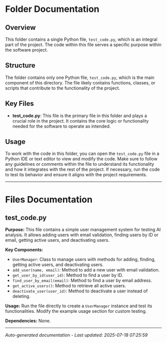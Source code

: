 # Folder Documentation

## Overview
This folder contains a single Python file, `test_code.py`, which is an integral part of the project. The code within this file serves a specific purpose within the software project.

## Structure
The folder contains only one Python file, `test_code.py`, which is the main component of this directory. The file likely contains functions, classes, or scripts that contribute to the functionality of the project.

## Key Files
- **test_code.py**: This file is the primary file in this folder and plays a crucial role in the project. It contains the core logic or functionality needed for the software to operate as intended.

## Usage
To work with the code in this folder, you can open the `test_code.py` file in a Python IDE or text editor to view and modify the code. Make sure to follow any guidelines or comments within the file to understand its functionality and how it integrates with the rest of the project. If necessary, run the code to test its behavior and ensure it aligns with the project requirements.

---

# Files Documentation

## test_code.py

**Purpose:** This file contains a simple user management system for testing AI analysis. It allows adding users with email validation, finding users by ID or email, getting active users, and deactivating users.

**Key Components:**
- `UserManager`: Class to manage users with methods for adding, finding, getting active users, and deactivating users.
- `add_user(name, email)`: Method to add a new user with email validation.
- `get_user_by_id(user_id)`: Method to find a user by ID.
- `find_user_by_email(email)`: Method to find a user by email address.
- `get_active_users()`: Method to retrieve all active users.
- `deactivate_user(user_id)`: Method to deactivate a user instead of deleting.

**Usage:** Run the file directly to create a `UserManager` instance and test its functionalities. Modify the example usage section for custom testing.

**Dependencies:** None.

---
*Auto-generated documentation - Last updated: 2025-07-18 07:25:59*
